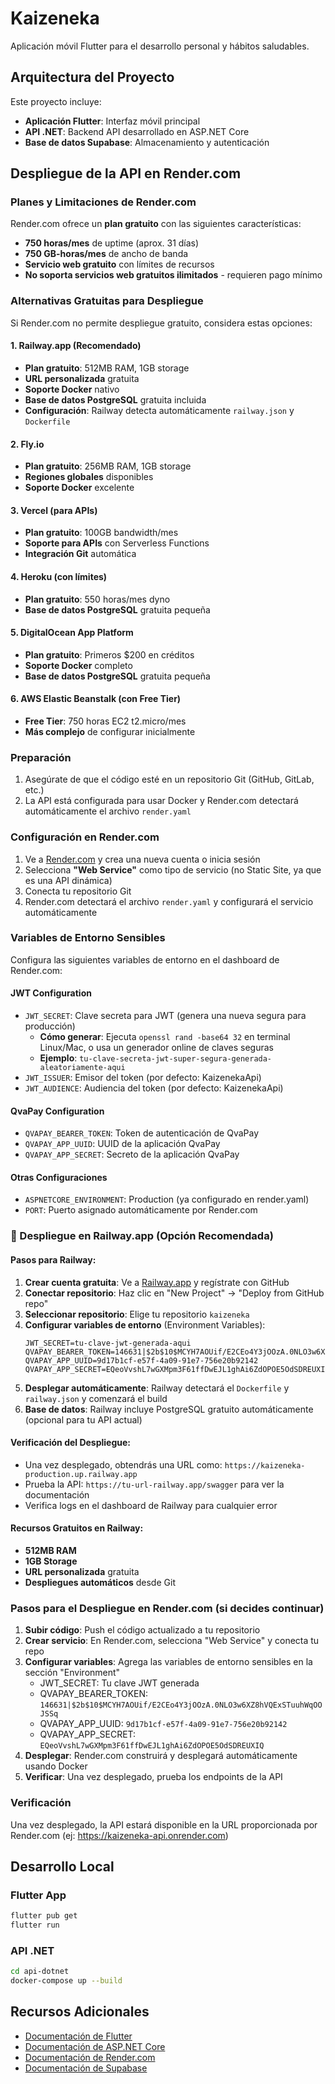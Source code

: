# Kaizeneka

Aplicación móvil Flutter para el desarrollo personal y hábitos saludables.

## Arquitectura del Proyecto

Este proyecto incluye:
- **Aplicación Flutter**: Interfaz móvil principal
- **API .NET**: Backend API desarrollado en ASP.NET Core
- **Base de datos Supabase**: Almacenamiento y autenticación

## Despliegue de la API en Render.com

### Planes y Limitaciones de Render.com
Render.com ofrece un **plan gratuito** con las siguientes características:
- **750 horas/mes** de uptime (aprox. 31 días)
- **750 GB-horas/mes** de ancho de banda
- **Servicio web gratuito** con límites de recursos
- **No soporta servicios web gratuitos ilimitados** - requieren pago mínimo

### Alternativas Gratuitas para Despliegue
Si Render.com no permite despliegue gratuito, considera estas opciones:

#### 1. Railway.app (Recomendado)
- **Plan gratuito**: 512MB RAM, 1GB storage
- **URL personalizada** gratuita
- **Soporte Docker** nativo
- **Base de datos PostgreSQL** gratuita incluida
- **Configuración**: Railway detecta automáticamente `railway.json` y `Dockerfile`

#### 2. Fly.io
- **Plan gratuito**: 256MB RAM, 1GB storage
- **Regiones globales** disponibles
- **Soporte Docker** excelente

#### 3. Vercel (para APIs)
- **Plan gratuito**: 100GB bandwidth/mes
- **Soporte para APIs** con Serverless Functions
- **Integración Git** automática

#### 4. Heroku (con límites)
- **Plan gratuito**: 550 horas/mes dyno
- **Base de datos PostgreSQL** gratuita pequeña

#### 5. DigitalOcean App Platform
- **Plan gratuito**: Primeros $200 en créditos
- **Soporte Docker** completo
- **Base de datos PostgreSQL** gratuita pequeña

#### 6. AWS Elastic Beanstalk (con Free Tier)
- **Free Tier**: 750 horas EC2 t2.micro/mes
- **Más complejo** de configurar inicialmente

### Preparación
1. Asegúrate de que el código esté en un repositorio Git (GitHub, GitLab, etc.)
2. La API está configurada para usar Docker y Render.com detectará automáticamente el archivo `render.yaml`

### Configuración en Render.com
1. Ve a [Render.com](https://render.com) y crea una nueva cuenta o inicia sesión
2. Selecciona **"Web Service"** como tipo de servicio (no Static Site, ya que es una API dinámica)
3. Conecta tu repositorio Git
4. Render.com detectará el archivo `render.yaml` y configurará el servicio automáticamente

### Variables de Entorno Sensibles
Configura las siguientes variables de entorno en el dashboard de Render.com:

#### JWT Configuration
- `JWT_SECRET`: Clave secreta para JWT (genera una nueva segura para producción)
  - **Cómo generar**: Ejecuta `openssl rand -base64 32` en terminal Linux/Mac, o usa un generador online de claves seguras
  - **Ejemplo**: `tu-clave-secreta-jwt-super-segura-generada-aleatoriamente-aqui`
- `JWT_ISSUER`: Emisor del token (por defecto: KaizenekaApi)
- `JWT_AUDIENCE`: Audiencia del token (por defecto: KaizenekaApi)

#### QvaPay Configuration
- `QVAPAY_BEARER_TOKEN`: Token de autenticación de QvaPay
- `QVAPAY_APP_UUID`: UUID de la aplicación QvaPay
- `QVAPAY_APP_SECRET`: Secreto de la aplicación QvaPay

#### Otras Configuraciones
- `ASPNETCORE_ENVIRONMENT`: Production (ya configurado en render.yaml)
- `PORT`: Puerto asignado automáticamente por Render.com

### 🚀 Despliegue en Railway.app (Opción Recomendada)

#### Pasos para Railway:
1. **Crear cuenta gratuita**: Ve a [Railway.app](https://railway.app) y regístrate con GitHub
2. **Conectar repositorio**: Haz clic en "New Project" → "Deploy from GitHub repo"
3. **Seleccionar repositorio**: Elige tu repositorio `kaizeneka`
4. **Configurar variables de entorno** (Environment Variables):
   ```
   JWT_SECRET=tu-clave-jwt-generada-aqui
   QVAPAY_BEARER_TOKEN=146631|$2b$10$MCYH7AOUif/E2CEo4Y3jOOzA.0NLO3w6XZ8hVQExSTuuhWqOOJSSq
   QVAPAY_APP_UUID=9d17b1cf-e57f-4a09-91e7-756e20b92142
   QVAPAY_APP_SECRET=EQeoVvshL7wGXMpm3F61ffDwEJL1ghAi6ZdOPOE5OdSDREUXIQ
   ```
5. **Desplegar automáticamente**: Railway detectará el `Dockerfile` y `railway.json` y comenzará el build
6. **Base de datos**: Railway incluye PostgreSQL gratuito automáticamente (opcional para tu API actual)

#### Verificación del Despliegue:
- Una vez desplegado, obtendrás una URL como: `https://kaizeneka-production.up.railway.app`
- Prueba la API: `https://tu-url-railway.app/swagger` para ver la documentación
- Verifica logs en el dashboard de Railway para cualquier error

#### Recursos Gratuitos en Railway:
- **512MB RAM**
- **1GB Storage**
- **URL personalizada** gratuita
- **Despliegues automáticos** desde Git

### Pasos para el Despliegue en Render.com (si decides continuar)
1. **Subir código**: Push el código actualizado a tu repositorio
2. **Crear servicio**: En Render.com, selecciona "Web Service" y conecta tu repo
3. **Configurar variables**: Agrega las variables de entorno sensibles en la sección "Environment"
   - JWT_SECRET: Tu clave JWT generada
   - QVAPAY_BEARER_TOKEN: `146631|$2b$10$MCYH7AOUif/E2CEo4Y3jOOzA.0NLO3w6XZ8hVQExSTuuhWqOOJSSq`
   - QVAPAY_APP_UUID: `9d17b1cf-e57f-4a09-91e7-756e20b92142`
   - QVAPAY_APP_SECRET: `EQeoVvshL7wGXMpm3F61ffDwEJL1ghAi6ZdOPOE5OdSDREUXIQ`
4. **Desplegar**: Render.com construirá y desplegará automáticamente usando Docker
5. **Verificar**: Una vez desplegado, prueba los endpoints de la API

### Verificación
Una vez desplegado, la API estará disponible en la URL proporcionada por Render.com (ej: https://kaizeneka-api.onrender.com)

## Desarrollo Local

### Flutter App
```bash
flutter pub get
flutter run
```

### API .NET
```bash
cd api-dotnet
docker-compose up --build
```

## Recursos Adicionales

- [Documentación de Flutter](https://docs.flutter.dev/)
- [Documentación de ASP.NET Core](https://docs.microsoft.com/en-us/aspnet/core/)
- [Documentación de Render.com](https://docs.render.com/)
- [Documentación de Supabase](https://supabase.com/docs)

